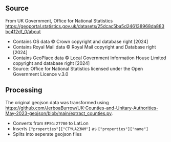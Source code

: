 ## Source
From UK Government, Office for National Statistics https://geoportal.statistics.gov.uk/datasets/25dcac5ba5d246138968da883bc412df_0/about
- Contains OS data © Crown copyright and database right [2024]
- Contains Royal Mail data © Royal Mail copyright and Database right [2024]
- Contains GeoPlace data © Local Government Information House Limited copyright and database right [2024]
- Source: Office for National Statistics licensed under the Open Government Licence v.3.0

## Processing

The original geojson data was transformed using https://github.com/JerboaBurrow/UK-Counties-and-Unitary-Authorities-May-2023-geojson/blob/main/extract_counties.py.

- Converts from ```EPSG:27700``` to LatLon
- Inserts ```["properties"]["CTYUA23NM"]``` as ```["properties"]["name"]```
- Splits into seperate geojson files
